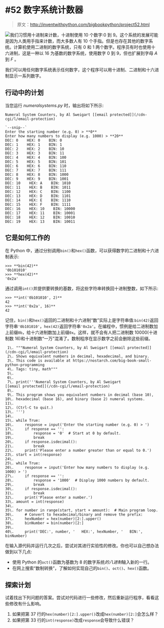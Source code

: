 # #52 数字系统计数器

> 原文：<http://inventwithpython.com/bigbookpython/project52.html>

![](../Images/9d995d63aaead72cad01120081eb8f75.png)我们习惯用十进制来计数，十进制使用 10 个数字:0 到 9。这个系统的发展可能是因为人类用手指来计数，而大多数人有 10 个手指。但是也存在其他的数字系统。计算机使用二进制的数字系统，只有 0 和 1 两个数字。程序员有时也使用十六进制，这是一种以 16 为基数的数字系统，使用数字 0 到 9，但也扩展到字母 *A* 到 *F* 。

我们可以用任何数字系统表示任何数字，这个程序可以用十进制、二进制和十六进制显示一系列数字。

## 行动中的计划

当您运行 *numeralsystems.py* 时，输出将如下所示:

```
Numeral System Counters, by Al Sweigart [[email protected]](/cdn-cgi/l/email-protection)

`--snip--`
Enter the starting number (e.g. 0) > **0**
Enter how many numbers to display (e.g. 1000) > **20**
DEC: 0    HEX: 0    BIN: 0
DEC: 1    HEX: 1    BIN: 1
DEC: 2    HEX: 2    BIN: 10
DEC: 3    HEX: 3    BIN: 11
DEC: 4    HEX: 4    BIN: 100
DEC: 5    HEX: 5    BIN: 101
DEC: 6    HEX: 6    BIN: 110
DEC: 7    HEX: 7    BIN: 111
DEC: 8    HEX: 8    BIN: 1000
DEC: 9    HEX: 9    BIN: 1001
DEC: 10    HEX: A    BIN: 1010
DEC: 11    HEX: B    BIN: 1011
DEC: 12    HEX: C    BIN: 1100
DEC: 13    HEX: D    BIN: 1101
DEC: 14    HEX: E    BIN: 1110
DEC: 15    HEX: F    BIN: 1111
DEC: 16    HEX: 10    BIN: 10000
DEC: 17    HEX: 11    BIN: 10001
DEC: 18    HEX: 12    BIN: 10010
DEC: 19    HEX: 13    BIN: 10011
```

## 它是如何工作的

在 Python 中，通过分别调用`bin()`和`hex()`函数，可以获得数字的二进制和十六进制表示:

```
>>> **bin(42)**
'0b101010'
>>> **hex(42)**
'0x2a'
```

通过调用`int()`并提供要转换的基数，将这些字符串转换回十进制整数，如下所示:

```
>>> **int('0b101010', 2)**
42
>>> **int('0x2a', 16)**
42
```

记住，`bin()`和`hex()`返回的二进制和十六进制“数”实际上是字符串值:`bin(42)`返回字符串`'0b101010'`，`hex(42)`返回字符串`'0x2a'`。在编程中，惯例是给二进制数加上前缀`0b`，给十六进制数加上前缀`0x`。这样，就不会有人把二进制数 10000(十进制数 16)和十进制数“一万”混淆了。数制程序在显示数字之前会删除这些前缀。

```
 1\. """Numeral System Counters, by Al Sweigart [[email protected]](/cdn-cgi/l/email-protection)
 2\. Shows equivalent numbers in decimal, hexadecimal, and binary.
 3\. This code is available at https://nostarch.com/big-book-small-python-programming
 4\. Tags: tiny, math"""
 5\. 
 6\. 
 7\. print('''Numeral System Counters, by Al Sweigart [[email protected]](/cdn-cgi/l/email-protection)
 8\. 
 9\. This program shows you equivalent numbers in decimal (base 10),
10\. hexadecimal (base 16), and binary (base 2) numeral systems.
11\. 
12\. (Ctrl-C to quit.)
13\. ''')
14\. 
15\. while True:
16\.     response = input('Enter the starting number (e.g. 0) > ')
17\.     if response == '':
18\.         response = '0'  # Start at 0 by default.
19\.         break
20\.     if response.isdecimal():
21\.         break
22\.     print('Please enter a number greater than or equal to 0.')
23\. start = int(response)
24\. 
25\. while True:
26\.     response = input('Enter how many numbers to display (e.g. 1000) > ')
27\.     if response == '':
28\.         response = '1000'  # Display 1000 numbers by default.
29\.         break
30\.     if response.isdecimal():
31\.         break
32\.     print('Please enter a number.')
33\. amount = int(response)
34\. 
35\. for number in range(start, start + amount):  # Main program loop.
36\.     # Convert to hexadecimal/binary and remove the prefix:
37\.     hexNumber = hex(number)[2:].upper()
38\.     binNumber = bin(number)[2:]
39\. 
40\.     print('DEC:', number, '   HEX:', hexNumber, '   BIN:', binNumber) 
```

在输入源代码并运行几次之后，尝试对其进行实验性的修改。你也可以自己想办法做到以下几点:

*   使用 Python 的`oct()`函数为基数为 8 的数字系统*的八进制*输入新的一行。
*   在网上搜索“数制转换”，了解如何实现自己的`bin()`、`oct()`、`hex()`函数。

## 探索计划

试着找出下列问题的答案。尝试对代码进行一些修改，然后重新运行程序，看看这些修改有什么影响。

1.  如果把第 37 行的`hex(number)[2:].upper()`改成`hex(number)[2:]`会怎么样？
2.  如果把第 33 行的`int(response)`改成`response`会导致什么错误？